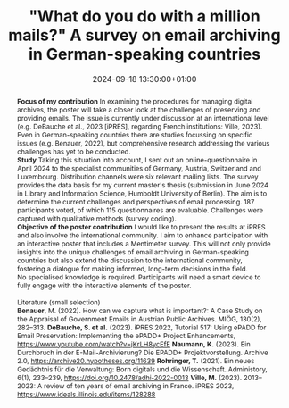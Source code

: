 ---
abstract: "**Focus of my contribution**\nIn examining the procedures for managing
  digital archives, the poster will take a closer look at the challenges of preserving
  and providing emails. The issue is currently under discussion at an international
  level (e.g. DeBauche et al., 2023 [iPRES], regarding French institutions: Ville,
  2023). Even in German-speaking countries there are studies focussing on specific
  issues (e.g. Benauer, 2022), but comprehensive research addressing the various challenges
  has yet to be conducted.\n\n**Study** \nTaking this situation into account, I sent
  out an online-questionnaire in April 2024 to the specialist communities of Germany,
  Austria, Switzerland and Luxembourg. Distribution channels were six relevant mailing
  lists. The survey provides the data basis for my current master's thesis (submission
  in June 2024 in Library and Information Science, Humboldt University of Berlin).
  The aim is to determine the current challenges and perspectives of email processing.
  187 participants voted, of which 115 questionnaires are evaluable. Challenges were
  captured with qualitative methods (survey coding). \n\n**Objective of the poster
  contribution**\nI would like to present the results at iPRES and also involve the
  international community. I aim to enhance participation with an interactive poster
  that includes a Mentimeter survey. This will not only provide insights into the
  unique challenges of email archiving in German-speaking countries but also extend
  the discussion to the international community, fostering a dialogue for making informed,
  long-term decisions in the field.\n\nNo specialised knowledge is required. Participants
  will need a smart device to fully engage with the interactive elements of the poster.\n\n----------\nLiterature
  (small selection)\n-------------------------\n\n**Benauer**, M. (2022). How can
  we capture what is important?: A Case Study on the Appraisal of Government Emails
  in Austrian Public Archives. MIÖG, 130(2), 282–313.\n**DeBauche, S. et al.** (2023).
  iPRES 2022, Tutorial 517: Using ePADD for Email Preservation: Implementing the ePADD+
  Project Enhancements, https://www.youtube.com/watch?v=jKrLH8ycEfE\n**Naumann, K.**
  (2023). Ein Durchbruch in der E-Mail-Archivierung? Die EPADD+ Projektvorstellung.
  Archive 2.0, https://archive20.hypotheses.org/11639 \n**Rohringer, T.** (2021).
  Ein neues Gedächtnis für die Verwaltung: Born digitals und die Wissenschaft. Administory,
  6(1), 233–239, https://doi.org/10.2478/adhi-2022-0013\n**Ville, M.** (2023). 2013–2023:
  A review of ten years of email archiving in France. iPRES 2023, https://www.ideals.illinois.edu/items/128288"
creators:
- Carolin Hahn
date: 2024-09-18 13:30:00+01:00
document_url: https://zenodo.org/records/13629654/download/pdf
grand_parent: iPRES
institutions: []
keywords:
- approaches to preservation
- start 2 preserve
landing_page_url: https://zenodo.org/records/13629654
language: eng
layout: publication
license: Creative Commons Attribution Share-Alike 4.0 (CC-BY-SA-4.0)
notes_url: ''
parent: iPRES 2024
publication_type: poster
size: null
slides_url: ''
source_name: iPRES
stream_url: ''
title: '"What do you do with a million mails?" A survey on email archiving in German-speaking
  countries'
year: 2024
---
